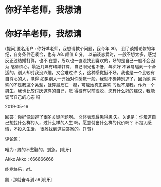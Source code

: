 # 你好羊老师，我想请

# 你好羊老师，我想请

(提问)匿名用户 : 你好羊老师，我想请教个问题，我今年 30， 到了谈婚论嫁的年纪，自身条件还凑合，也有 A8\. 颜值 6 分。 以前谈恋爱时，一般不想太多，感觉反正没结婚打算，也不 在意，所以也一直没找到喜欢的，好的是自己一般不会因为 感情烦心。最近几年有结婚打算，自己眼光也不低，每次好 不容易碰到一个合适的，别人却对我没兴趣，又会难过许 久，这种感觉挺不好。我也是一个比较有自尊心的人，觉得 如果别人一开始对你感觉一般，我就不想特别追了，因为她 喜欢的不是我这个类型，就算最后在一起，可能她真正喜欢 的也不是我。作为一个男生，我也比较讨厌这样的自己，觉 得没有以前洒脱，您有什么好的建议，我能调节自己的心态 吗

2019-05-16

回答：你好像回避了很多关键问题啊。 总体表现得患得患 失。关键是：你知道自己想找什么样的人，过什么样的人生 吗，愿意付出什么样的代价吗？ 不投入感情，不投入生活， 很难找到这些答案的。(1 赞)

评论区：

唯为 : 男的不愁娶的，别急。[呲牙]

Akko Akko : 666666666

能觉快乐 : 对。

凯 : 那就奋斗到 a9[呲牙]